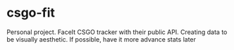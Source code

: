 # csgo-fit
Personal project. FaceIt CSGO tracker with their public API. Creating data to be visually aesthetic. If possible, have it more advance stats later
